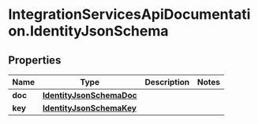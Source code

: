 # IntegrationServicesApiDocumentation.IdentityJsonSchema

## Properties
Name | Type | Description | Notes
------------ | ------------- | ------------- | -------------
**doc** | [**IdentityJsonSchemaDoc**](IdentityJsonSchemaDoc.md) |  | 
**key** | [**IdentityJsonSchemaKey**](IdentityJsonSchemaKey.md) |  | 
